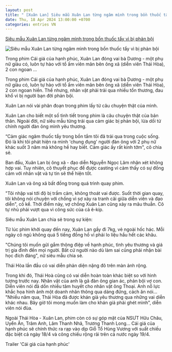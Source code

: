 ```yaml
---
layout: post
title: " [Xuân Lan] Siêu mẫu Xuân Lan từng ngâm mình trong bồn thuốc tẩy vì bị phản bội"
date: Thu, 18 Apr 2024 13:00:00 +0700
categories: entries VN
---
```

[Siêu mẫu Xuân Lan từng ngâm mình trong bồn thuốc tẩy vì bị phản bội](https://vietnamnet.vn/sieu-mau-xuan-lan-tung-ngam-minh-trong-bon-thuoc-tay-vi-bi-phan-boi-2271706.html)

![Siêu mẫu Xuân Lan từng ngâm mình trong bồn thuốc tẩy vì bị phản bội](https://static-images.vnncdn.net/files/publish/2024/4/17/sieu-mau-xuan-lan-tung-ngam-minh-trong-bon-thuoc-tay-vi-bi-phan-boi-1419.jpg)

Trong phim Cái giá của hạnh phúc, Xuân Lan đóng vai bà Dương - một phụ nữ giàu có, luôn tự hào với tổ ấm viên mãn bên ông xã (diễn viên Thái Hòa), 2 con ngoan ...

Trong phim Cái giá của hạnh phúc, Xuân Lan đóng vai bà Dương - một phụ nữ giàu có, luôn tự hào với tổ ấm viên mãn bên ông xã (diễn viên Thái Hòa), 2 con ngoan hiền. Thế nhưng, nhân vật phải trải qua nhiều tổn thương, đau khổ vì bị người bạn đời phản bội.

Xuân Lan nói vài phân đoạn trong phim lấy từ câu chuyện thật của mình.

Xuân Lan cho biết một số tình tiết trong phim là câu chuyện thật của bản thân. Ngoài đời, nữ siêu mẫu từng trải qua cảm giác bị phản bội, lừa dối từ chính người đàn ông mình yêu thương.

“Cảm giác ngâm thuốc tẩy trong bồn tắm tôi đã trải qua trong cuộc sống. Đó là khi tôi phát hiện ra mình 'chung đụng' người đàn ông với 2 phụ nữ khác suốt 3 năm mà không hề hay biết. Cảm giác ấy rất kinh tởm", cô chia sẻ.

Ban đầu, Xuân Lan bị ông xã - đạo diễn Nguyễn Ngọc Lâm nhận xét không hợp vai. Tuy nhiên, cô thuyết phục để được casting vì cảm thấy có sự đồng cảm với nhân vật và tự tin sẽ thể hiện tốt.

Xuân Lan và ông xã bất đồng trong quá trình quay phim.

"Tôi nhập vai tới độ bị trầm cảm, không thoát vai được. Suốt thời gian quay, tôi không nói chuyện với chồng vì sợ xảy ra tranh cãi giữa diễn viên và đạo diễn", cô kể. Thời điểm này, vợ chồng Xuân Lan cũng xảy ra mâu thuẫn. Cô tự nhủ phải vượt qua vì công sức của cả ê-kíp.

Siêu mẫu Xuân Lan chia sẻ trong sự kiện:

Từ lúc phim khởi quay đến nay, Xuân Lan gầy đi 7kg, vẻ ngoài hốc hác. Mỗi ngày cô ngủ không quá 5 tiếng đồng hồ vì phải lo liệu hầu hết các khâu.

"Chúng tôi muốn gửi gắm thông điệp về hạnh phúc, tình yêu thương và giá trị gia đình đến mọi người. Bất cứ người nào dù làm sai cũng phải nhận bài học đích đáng", nữ siêu mẫu chia sẻ.

Thái Hòa lần đầu có vai diễn phản diện nặng đô trên màn ảnh rộng.

Trong khi đó, Thái Hoà cũng có vai diễn hoàn toàn khác biệt so với hình tượng trước nay. Nhân vật của anh là gã đàn ông gian ác, phản bội vợ con. Diễn viên nói đã dồn nhiều tâm huyết cho nhân vật ông Thoại. Anh nỗ lực khắc họa hình ảnh một doanh nhân thông qua dáng đứng, cách ăn nói… "Nhiều năm qua, Thái Hòa đã được khán giả yêu thương qua những vai diễn khác nhau. Bây giờ tôi mong muốn làm cho khán giả phải ghét mình", diễn viên nói đùa.

Ngoài Thái Hòa - Xuân Lan, phim còn có sự góp mặt của NSƯT Hữu Châu, Uyển Ân, Trâm Anh, Lâm Thanh Nhã, Trương Thanh Long… Cái giá của hạnh phúc sẽ chính thức ra rạp vào dịp Giỗ Tổ Hùng Vương với suất chiếu đặc biệt cả ngày 18/4 và công chiếu rộng rãi trên cả nước ngày 19/4.

Trailer 'Cái giá của hạnh phúc'

